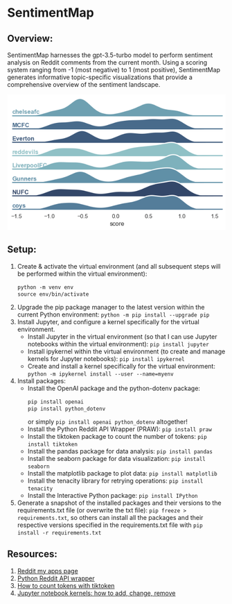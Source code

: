 # SentimentMap

## Overview:

SentimentMap harnesses the gpt-3.5-turbo model to perform sentiment analysis on Reddit comments from the current month. Using a scoring system ranging from -1 (most negative) to 1 (most positive), SentimentMap generates informative topic-specific visualizations that provide a comprehensive overview of the sentiment landscape.

![sentiment map by city](/SentimentMap_res.png)

## Setup:

1. Create & activate the virtual environment (and all subsequent steps will be performed within the virtual environment):
   ```
   python -m venv env
   source env/bin/activate
   ```
2. Upgrade the pip package manager to the latest version within the current Python environment: `python -m pip install --upgrade pip`
3. Install Jupyter, and configure a kernel specifically for the virtual environment.
   - Install Jupyter in the virtual environment (so that I can use Jupyter notebooks within the virtual environment): `pip install jupyter`
   - Install ipykernel within the virtual environment (to create and manage kernels for Jupyter notebooks): `pip install ipykernel`
   - Create and install a kernel specifically for the virtual environment: `python -m ipykernel install --user --name=myenv`
4. Install packages:
   - Install the OpenAI package and the python-dotenv package:
     ```
     pip install openai
     pip install python_dotenv
     ```
     or simply `pip install openai python_dotenv` altogether!
   - Install the Python Reddit API Wrapper (PRAW): `pip install praw`
   - Install the tiktoken package to count the number of tokens: `pip install tiktoken`
   - Install the pandas package for data analysis: `pip install pandas`
   - Install the seaborn package for data visualization: `pip install seaborn`
   - Install the matplotlib package to plot data: `pip install matplotlib`
   - Install the tenacity library for retrying operations: `pip install tenacity`
   - Install the Interactive Python package: `pip install IPython`
5. Generate a snapshot of the installed packages and their versions to the requirements.txt file (or overwrite the txt file): `pip freeze > requirements.txt`, so others can install all the packages and their respective versions specified in the requirements.txt file with `pip install -r requirements.txt`

## Resources:

1. [Reddit my apps page](https://www.reddit.com/prefs/apps)
2. [Python Reddit API wrapper](https://praw.readthedocs.io/en/stable/)
3. [How to count tokens with tiktoken](https://github.com/openai/openai-cookbook/blob/main/examples/How_to_count_tokens_with_tiktoken.ipynb)
4. [Jupyter notebook kernels: how to add, change, remove](https://queirozf.com/entries/jupyter-kernels-how-to-add-change-remove#add-virtualenv-as-python-kernel)
